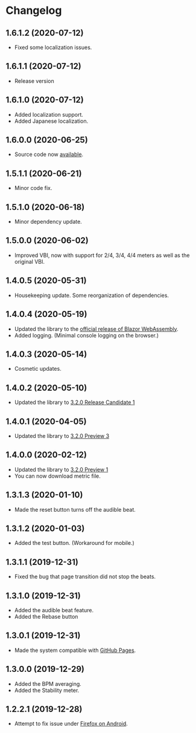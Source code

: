 # Changelog

## 1.6.1.2 (2020-07-12)

-   Fixed some localization issues.

## 1.6.1.1 (2020-07-12)

-   Release version

## 1.6.1.0 (2020-07-12)

-   Added localization support.
-   Added Japanese localization.

## 1.6.0.0 (2020-06-25)

-   Source code now [available](https://github.com/hsaito/HSTempoWasm).

## 1.5.1.1 (2020-06-21)

-   Minor code fix.

## 1.5.1.0 (2020-06-18)

-   Minor dependency update.

## 1.5.0.0 (2020-06-02)

-   Improved VBI, now with support for 2/4, 3/4, 4/4 meters as well as
    the original VBI.

## 1.4.0.5 (2020-05-31)

-   Housekeeping update. Some reorganization of dependencies.

## 1.4.0.4 (2020-05-19)

-   Updated the library to the [official release of Blazor WebAssembly](https://devblogs.microsoft.com/aspnet/blazor-webassembly-3-2-0-now-available/).
-   Added logging. (Minimal console logging on the browser.)

## 1.4.0.3 (2020-05-14)

-   Cosmetic updates.

## 1.4.0.2 (2020-05-10)

-   Updated the library to [3.2.0 Release Candidate 1](https://devblogs.microsoft.com/aspnet/blazor-webassembly-3-2-0-release-candidate-now-available/)

## 1.4.0.1 (2020-04-05)

-   Updated the library to [3.2.0 Preview 3](https://devblogs.microsoft.com/aspnet/blazor-webassembly-3-2-0-preview-3-release-now-available/)

## 1.4.0.0 (2020-02-12)

-   Updated the library to [3.2.0 Preview 1](https://devblogs.microsoft.com/aspnet/blazor-webassembly-3-2-0-preview-1-release-now-available/)
-   You can now download metric file.

## 1.3.1.3 (2020-01-10)

-   Made the reset button turns off the audible beat.

## 1.3.1.2 (2020-01-03)

-   Added the test button. (Workaround for mobile.)

## 1.3.1.1 (2019-12-31)

-   Fixed the bug that page transition did not stop the beats.

## 1.3.1.0 (2019-12-31)

-   Added the audible beat feature.
-   Added the Rebase button

## 1.3.0.1 (2019-12-31)

-   Made the system compatible with [GitHub Pages](https://pages.github.com/).

## 1.3.0.0 (2019-12-29)

-   Added the BPM averaging.
-   Added the Stability meter.

## 1.2.2.1 (2019-12-28)

-   Attempt to fix issue under [Firefox on Android](https://www.mozilla.org/en-US/firefox/mobile/).